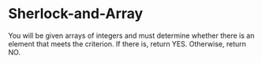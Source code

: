 # Sherlock-and-Array
You will be given arrays of integers and must determine whether there is an element that meets the criterion. If there is, return YES. Otherwise, return NO.
